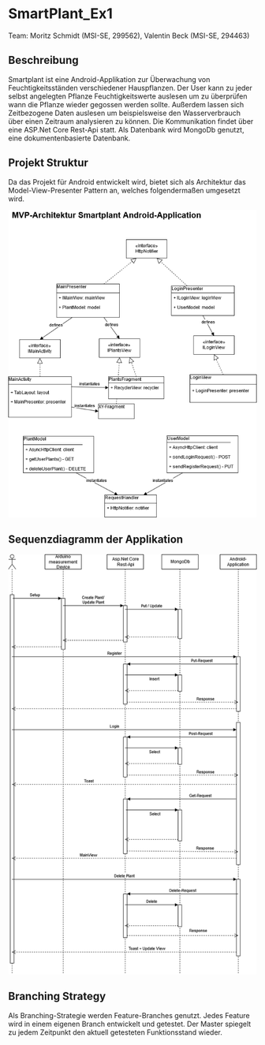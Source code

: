 # SmartPlant_Ex1
Team: Moritz Schmidt (MSI-SE, 299562), Valentin Beck (MSI-SE, 294463)

## Beschreibung
Smartplant ist eine Android-Applikation zur Überwachung von Feuchtigkeitsständen verschiedener Hauspflanzen. Der User kann zu jeder selbst angelegten Pflanze Feuchtigkeitswerte auslesen um zu überprüfen wann die Pflanze wieder gegossen werden sollte. Außerdem lassen sich Zeitbezogene Daten auslesen um beispielsweise den Wasserverbrauch über einen Zeitraum analysieren zu können.
Die Kommunikation findet über eine ASP.Net Core Rest-Api statt. Als Datenbank wird MongoDb genutzt, eine dokumentenbasierte Datenbank.

## Projekt Struktur
Da das Projekt für Android entwickelt wird, bietet sich als Architektur das Model-View-Presenter Pattern an, welches folgendermaßen umgesetzt wird.

![alt text](MVP_Smartplant.png)

## Sequenzdiagramm der Applikation

![alt text](Sequenzdiagramm_Smartplant.png)

## Branching Strategy 
Als Branching-Strategie werden Feature-Branches genutzt. Jedes Feature wird in einem eigenen Branch entwickelt und getestet. Der Master spiegelt zu jedem Zeitpunkt den aktuell getesteten Funktionsstand wieder.
